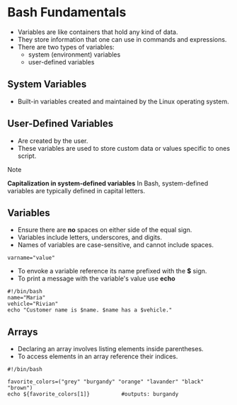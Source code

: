 # Bash Fundamentals

- Variables are like containers that hold any kind of data.
- They store information that one can use in commands and expressions.
- There are two types of variables:
    - system (environment) variables
    - user-defined variables

## System Variables
- Built-in variables created and maintained by the Linux operating system.

## User-Defined Variables
- Are created by the user.
- These variables are used to store custom data or values specific to ones script.

> [!NOTE]  
> **Capitalization in system-defined variables**
> In Bash, system-defined variables are typically defined in capital letters.

## Variables
- Ensure there are **no** spaces on either side of the equal sign. 
- Variables include letters, underscores, and digits.
- Names of variables are case-sensitive, and cannot include spaces.

```
varname="value"
```

- To envoke a variable reference its name prefixed with the **$** sign.
- To print a message with the variable's value use **echo**

```
#!/bin/bash
name="Maria"
vehicle="Rivian"
echo "Customer name is $name. $name has a $vehicle."
```

## Arrays
- Declaring an array involves listing elements inside parentheses.
- To access elements in an array reference their indices.

```
#!/bin/bash

favorite_colors=("grey" "burgandy" "orange" "lavander" "black" "brown")
echo ${favorite_colors[1]}          #outputs: burgandy
```